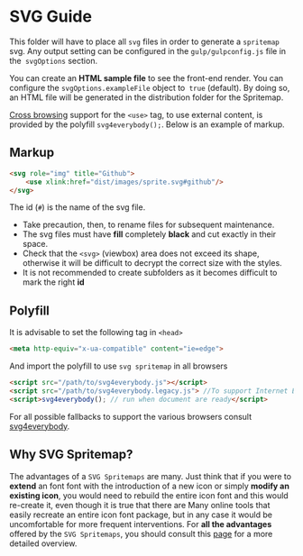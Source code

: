 # SVG Guide
This folder will have to place all `svg` files in order to generate a `spritemap` svg.
Any output setting can be configured in the `gulp/gulpconfig.js` file in the` svgOptions` section.

You can create an **HTML sample file** to see the front-end render. You can configure the `svgOptions.exampleFile` object to` true` (default). By doing so, an HTML file will be generated in the distribution folder for the Spritemap.

[Cross browsing](https://github.com/jonathantneal/svg4everybody#implementation-status) support for the `<use>` tag, to use external content, is provided by the polyfill `svg4everybody();`.
Below is an example of markup.

## Markup

```html
<svg role="img" title="Github">
    <use xlink:href="dist/images/sprite.svg#github"/>
</svg>
```
The id (`#`) is the name of the svg file.
-   Take precaution, then, to rename files for subsequent maintenance.
-   The svg files must have **fill** completely **black** and cut exactly in their space.
-   Check that the `<svg>` (viewbox) area does not exceed its shape, otherwise it will be difficult to decrypt the correct size with the styles.
-   It is not recommended to create subfolders as it becomes difficult to mark the right **id**

## Polyfill

It is advisable to set the following tag in `<head>`

```html
<meta http-equiv="x-ua-compatible" content="ie=edge">
```
And import the polyfill to use `svg spritemap` in all browsers

```html
<script src="/path/to/svg4everybody.js"></script>
<script src="/path/to/svg4everybody.legacy.js"> //To support Internet Explorer 6-8, include the legacy script instead.</script>
<script>svg4everybody(); // run when document are ready</script>
```
For all possible fallbacks to support the various browsers consult [svg4everybody](https://github.com/jonathantneal/svg4everybody).

## Why SVG Spritemap?

The advantages of a `SVG Spritemaps` are many. Just think that if you were to **extend** an font font with the introduction of a new icon or simply **modify an existing icon**, you would need to rebuild the entire icon font and this would re-create it, even though it is true that there are Many online tools that easily recreate an entire icon font package, but in any case it would be uncomfortable for more frequent interventions. For **all the advantages** offered by the `SVG Spritemaps`, you should consult this [page](https://css-tricks.com/icon-fonts-vs-svg/) for a more detailed overview.
